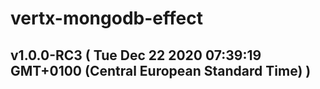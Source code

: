 # vertx-mongodb-effect
## v1.0.0-RC3  ( Tue Dec 22 2020 07:39:19 GMT+0100 (Central European Standard Time) )


